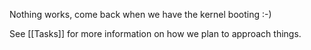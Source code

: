 Nothing works, come back when we have the kernel booting :-)

See [[Tasks]] for more information on how we plan to approach things.
